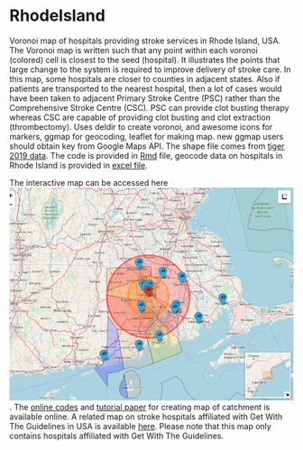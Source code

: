 # RhodeIsland
Voronoi map of hospitals providing stroke services in Rhode Island, USA. The Voronoi map is written such that any point within each voronoi (colored) cell is closest to the seed (hospital). It illustrates the points that large change to the system is required to improve delivery of stroke care. In this map, some hospitals are closer to counties in adjacent states. Also if patients are transported to the nearest hospital, then a lot of cases would have been taken to adjacent Primary Stroke Centre (PSC) rather than the Comprehensive Stroke Centre (CSC). PSC can provide clot busting therapy whereas CSC are capable of providing clot busting and clot extraction (thrombectomy). Uses deldir to create voronoi, and awesome icons for markers, ggmap for geocoding, leaflet for making map. new ggmap users should obtain key from Google Maps API. The shape file comes from [tiger 2019 data](https://www.census.gov/geographies/mapping-files/time-series/geo/tiger-line-file.html). The code is provided in [Rmd](./index.Rmd) file, geocode data on hospitals in Rhode Island is provided in [excel file](./Rhode.xlsx). 

The interactive map can be accessed here [![Rhode Island](./Rhode_state_awesomeicon.png)](./Rhode_state_awesomeicon.html). The [online codes](https://richardbeare.github.io/GeospatialStroke/) and [tutorial paper](https://www.frontiersin.org/articles/10.3389/fneur.2019.00743/full) for creating map of catchment is available online. A related map on stroke hospitals affiliated with Get With The Guidelines in USA is available [here](https://gntem2.github.io/GWTG_Stroke_Hospitals/). Please note that this map only contains hospitals affiliated with Get With The Guidelines. 

